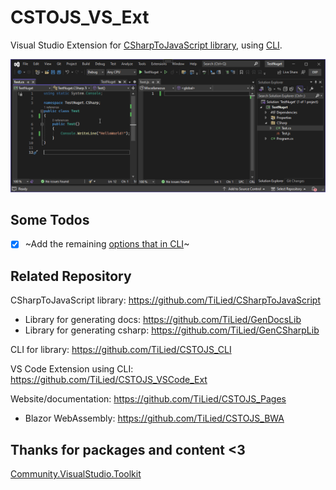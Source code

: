 # CSTOJS_VS_Ext

Visual Studio Extension for [CSharpToJavaScript library](https://github.com/TiLied/CSharpToJavaScript), using [CLI](https://github.com/TiLied/CSTOJS_CLI).

![Example gif](https://raw.githubusercontent.com/TiLied/CSTOJS_VS_Ext/master/CSTOJS_VS_Ext/Resources/ExampleGif.gif)

## Some Todos
- [x] ~Add the remaining [options that in CLI](https://github.com/TiLied/CSTOJS_CLI/blob/47d9909c8ffbd93704c2679c67b99fab9854c73a/CSTOJS_CLI/Program.cs#L93)~

## Related Repository 
CSharpToJavaScript library: https://github.com/TiLied/CSharpToJavaScript
- Library for generating docs: https://github.com/TiLied/GenDocsLib
- Library for generating csharp: https://github.com/TiLied/GenCSharpLib

CLI for library: https://github.com/TiLied/CSTOJS_CLI

VS Code Extension using CLI: https://github.com/TiLied/CSTOJS_VSCode_Ext

Website/documentation: https://github.com/TiLied/CSTOJS_Pages
- Blazor WebAssembly: https://github.com/TiLied/CSTOJS_BWA

## Thanks for packages and content <3
[Community.VisualStudio.Toolkit](https://github.com/VsixCommunity/Community.VisualStudio.Toolkit)
